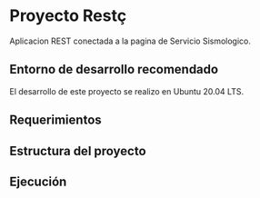 # Proyecto Restç

Aplicacion REST conectada a la pagina de Servicio Sismologico. 

## Entorno de desarrollo recomendado 

El desarrollo de este proyecto se realizo en Ubuntu 20.04 LTS. 

## Requerimientos

## Estructura del proyecto 

## Ejecución 